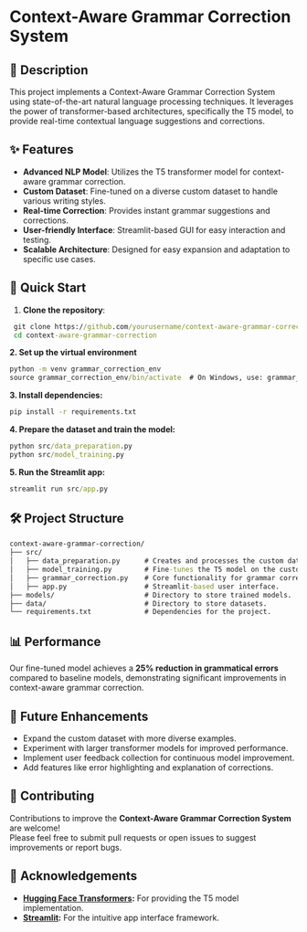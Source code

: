 # Context-Aware Grammar Correction System

## 📝 Description

This project implements a Context-Aware Grammar Correction System using state-of-the-art natural language processing techniques. It leverages the power of transformer-based architectures, specifically the T5 model, to provide real-time contextual language suggestions and corrections.

## ✨ Features

- **Advanced NLP Model**: Utilizes the T5 transformer model for context-aware grammar correction.
- **Custom Dataset**: Fine-tuned on a diverse custom dataset to handle various writing styles.
- **Real-time Correction**: Provides instant grammar suggestions and corrections.
- **User-friendly Interface**: Streamlit-based GUI for easy interaction and testing.
- **Scalable Architecture**: Designed for easy expansion and adaptation to specific use cases.

## 🚀 Quick Start

1. **Clone the repository**:
  ```bat
   git clone https://github.com/yourusername/context-aware-grammar-correction.git
   cd context-aware-grammar-correction
  ```

**2. Set up the virtual environment**
```bat
python -m venv grammar_correction_env
source grammar_correction_env/bin/activate  # On Windows, use: grammar_correction_env\Scripts\activate
```
**3. Install dependencies:**
```bat
pip install -r requirements.txt
```
**4. Prepare the dataset and train the model:**
```bat
python src/data_preparation.py
python src/model_training.py
```
**5. Run the Streamlit app:**
```bat
streamlit run src/app.py
```
## 🛠️ Project Structure
```bat
context-aware-grammar-correction/
├── src/
│   ├── data_preparation.py      # Creates and processes the custom dataset.
│   ├── model_training.py        # Fine-tunes the T5 model on the custom dataset.
│   ├── grammar_correction.py    # Core functionality for grammar correction.
│   ├── app.py                   # Streamlit-based user interface.
├── models/                      # Directory to store trained models.
├── data/                        # Directory to store datasets.
└── requirements.txt             # Dependencies for the project.
```
## 📊 Performance

Our fine-tuned model achieves a **25% reduction in grammatical errors** compared to baseline models, demonstrating significant improvements in context-aware grammar correction.


## 🔮 Future Enhancements

- Expand the custom dataset with more diverse examples.
- Experiment with larger transformer models for improved performance.
- Implement user feedback collection for continuous model improvement.
- Add features like error highlighting and explanation of corrections.



## 🤝 Contributing

Contributions to improve the **Context-Aware Grammar Correction System** are welcome!  
Please feel free to submit pull requests or open issues to suggest improvements or report bugs.



## 🙏 Acknowledgements

- **[Hugging Face Transformers](https://huggingface.co/transformers/):** For providing the T5 model implementation.
- **[Streamlit](https://streamlit.io/):** For the intuitive app interface framework.

